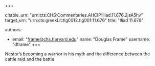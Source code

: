 +++


citable_urn: "urn:cts:CHS:Commentaries.AHCIP:Iliad.11.676.2jsA5hv"
target_urn: "urn:cts:greekLit:tlg0012.tlg001:11.676"
title: "Iliad 11.676"

authors:
- email: "frame@chs.harvard.edu"
  name: "Douglas Frame"
  username: "dframe"
+++

<p>Nestor’s becoming a warrior in his myth and the difference between the cattle raid and the battle</p>